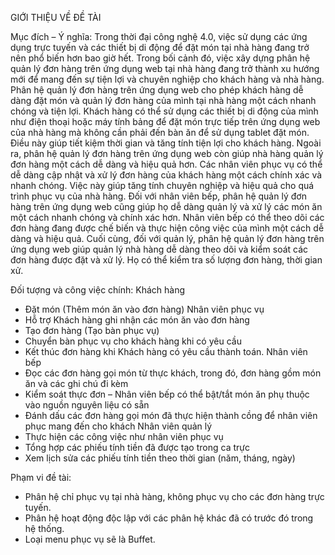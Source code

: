 GIỚI THIỆU VỀ ĐỀ TÀI

Mục đích – Ý nghĩa:
Trong thời đại công nghệ 4.0, việc sử dụng các ứng dụng trực tuyến và các thiết bị di động để đặt món tại nhà hàng đang trở nên phổ biến hơn bao giờ hết. Trong bối cảnh đó, việc xây dựng phân hệ quản lý đơn hàng trên ứng dụng web tại nhà hàng đang trở thành xu hướng mới để mang đến sự tiện lợi và chuyên nghiệp cho khách hàng và nhà hàng.
Phân hệ quản lý đơn hàng trên ứng dụng web cho phép khách hàng dễ dàng đặt món và quản lý đơn hàng của mình tại nhà hàng một cách nhanh chóng và tiện lợi. Khách hàng có thể sử dụng các thiết bị di động của mình như điện thoại hoặc máy tính bảng để đặt món trực tiếp trên ứng dụng web của nhà hàng mà không cần phải đến bàn ăn để sử dụng tablet đặt món. Điều này giúp tiết kiệm thời gian và tăng tính tiện lợi cho khách hàng.
Ngoài ra, phân hệ quản lý đơn hàng trên ứng dụng web còn giúp nhà hàng quản lý đơn hàng một cách dễ dàng và hiệu quả hơn. Các nhân viên phục vụ có thể dễ dàng cập nhật và xử lý đơn hàng của khách hàng một cách chính xác và nhanh chóng. Việc này giúp tăng tính chuyên nghiệp và hiệu quả cho quá trình phục vụ của nhà hàng.
Đối với nhân viên bếp, phân hệ quản lý đơn hàng trên ứng dụng web cũng giúp họ dễ dàng quản lý và xử lý các món ăn một cách nhanh chóng và chính xác hơn. Nhân viên bếp có thể theo dõi các đơn hàng đang được chế biến và thực hiện công việc của mình một cách dễ dàng và hiệu quả.
Cuối cùng, đối với quản lý, phân hệ quản lý đơn hàng trên ứng dụng web giúp quản lý nhà hàng dễ dàng theo dõi và kiểm soát các đơn hàng được đặt và xử lý. Họ có thể kiểm tra số lượng đơn hàng, thời gian xử.

 
Đối tượng và công việc chính:
Khách hàng
- Đặt món (Thêm món ăn vào đơn hàng)
Nhân viên phục vụ
- Hỗ trợ Khách hàng ghi nhận các món ăn vào đơn hàng
- Tạo đơn hàng (Tạo bàn phục vụ)
- Chuyển bàn phục vụ cho khách hàng khi có yêu cầu
- Kết thúc đơn hàng khi Khách hàng có yêu cầu thành toán.
Nhân viên bếp
- Đọc các đơn hàng gọi món từ thực khách, trong đó, đơn hàng gồm món ăn và các ghi chú đi kèm
- Kiểm soát thực đơn – Nhân viên bếp có thể bật/tắt món ăn phụ thuộc vào nguồn nguyên liệu có sẵn
- Đánh dấu các đơn hàng gọi món đã thực hiện thành cồng để nhân viên phục mang đến cho khách
Nhân viên quản lý
- Thực hiện các công việc như nhân viên phục vụ
- Tổng hợp các phiếu tính tiền đã được tạo trong ca trực
- Xem lịch sửa các phiếu tính tiền theo thời gian (năm, tháng, ngày)

 
Phạm vi đề tài:
- Phân hệ chỉ phục vụ tại nhà hàng, không phục vụ cho các đơn hàng trực tuyến.
- Phân hệ hoạt động độc lập với các phân hệ khác đã có trước đó trong hệ thống.
- Loại menu phục vụ sẽ là Buffet.
